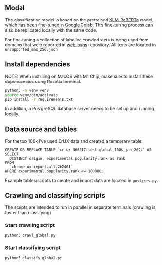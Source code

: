 
## Model

The classification model is based on the pretrained [XLM-RoBERTa](https://huggingface.co/FacebookAI/xlm-roberta-base) model, which has been
[fine-tuned in Google Colab](https://colab.research.google.com/drive/1VDhGyNRNagAKRrjhcfAQ5bo7VLIwDpjr?usp=sharing). This fine-tuning process can also be replicated locally with the same code.

For fine-tuning a collection of labelled crawled texts is being used from domains that were reported in [web-bugs](https://github.com/webcompat/web-bugs/issues) repository. All texts are located in `unsupported_max_256.json` 

## Install dependencies

NOTE: When installing on MacOS with M1 Chip, make sure to install these dependencies using Rosetta terminal.

```sh
python3 -m venv venv
source venv/bin/activate
pip install -r requirements.txt
```

In addition, a PostgreSQL database server needs to be set up and running locally.

## Data source and tables

For the top 100k I've used CrUX data and created a temporary table:

```
CREATE OR REPLACE TABLE `cr-ux-366917.test.global_100k_jan_2024` AS
SELECT
  DISTINCT origin, experimental.popularity.rank as rank
FROM
  `chrome-ux-report.all.202401`
WHERE experimental.popularity.rank <= 100000;
```

Example tables/scripts to create and import data are located in `postgres.py`.


## Crawling and classifying scripts

The scripts are intended to run in parallel in separate terminals (crawling is faster than classifying)

### Start crawling script

```sh
python3 crawl_global.py
```

### Start classifying script

```sh
python3 classify_global.py
```
